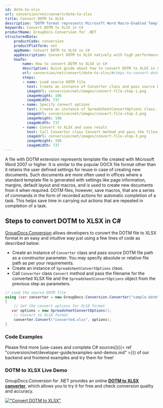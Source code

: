 ```yaml
---
id: dotm-to-xlsx
url: conversion/net/convert/dotm-to-xlsx
title: Convert DOTM to XLSX
description: "DOTM format represents Microsoft Word Macro-Enabled Template with .dotm extension. Learn how to convert DOTM to XLSX file programmatically in C# language using GroupDocs.Conversion for .NET library."
keywords: Convert DOTM to XLSX in C#
productName: GroupDocs.Conversion for .NET
structuredData:
    productCode: conversion
    productPlatform: net
    appName: Convert DOTM to XLSX in C#
    appDescription: Convert DOTM to XLSX natively with high performance using C# language and server side GroupDocs.Conversion for .NET APIs, without the use of any software like Microsoft or Open Office.
    howTo:
        name: How to convert DOTM to XLSX in C# 
        description: Quick guide about how to convert DOTM to XLSX in C# with high performance and accuracy.
        url: conversion/net/convert/dotm-to-xlsx/#steps-to-convert-dotm-to-xlsx-in-c
        steps:
        - name: Load source DOTM file 
          text: Create an instance of Converter class and pass source DOTM file path as a constructor parameter. You may specify absolute or relative file path as per your requirements. 
          imageUrl: conversion/net/images/convert-file-step-1.png
          imageHeight: 196
          imageWidth: 737
        - name: Specify convert options 
          text: Create an instance of SpreadsheetConvertOptions class.
          imageUrl: conversion/net/images/convert-file-step-2.png
          imageHeight: 196
          imageWidth: 737
        - name: Convert to XLSX and save result 
          text: Call Converter class Convert method and pass the filename for the converted HTML file and the SpreadsheetConvertOptions object from the previous step as parameters.
          imageUrl: conversion/net/images/convert-file-step-3.png
          imageHeight: 196
          imageWidth: 737
---
```


A file with DOTM extension represents template file created with Microsoft Word 2007 or higher. It is similar to the popular DOCX file format other than it retains the user defined settings for reuse in case of creating new documents. Such documents are more often used in offices where a standard template file is generated with settings like page information, margins, default layout and macros, and is used to create new documents from it when required. DOTM files, however, save macros, that are a series of commands in the form of recorded actions for automatic completion of a task. This helps save time in carrying out actions that are repeated in completion of a task.

## Steps to convert DOTM to XLSX in C#

[GroupDocs.Conversion](https://products.groupdocs.com/conversion/net) allows developers to convert the DOTM file to XLSX format in an easy and intuitive way just using a few lines of code as described below:

* Create an instance of `Converter` class and pass source DOTM file path as a constructor parameter. You may specify absolute or relative file path as per your requirements. 
* Create an instance of `SpreadsheetConvertOptions` class.
* Call `Converter` class `Convert` method and pass the filename for the converted XLSX file and the `SpreadsheetConvertOptions` object from the previous step as parameters.

```csharp
// Load the source DOTM file
using (var converter = new GroupDocs.Conversion.Converter("sample.dotm"))
{
    // Set the convert options for XLSX format
   var options = new SpreadsheetConvertOptions();
    // Convert to XLSX format
    converter.Convert("converted.xlsx", options);
}
```

### Code Examples

Please find more [use-cases and complete C# sources]({{< ref "conversion/net/developer-guide/examples-and-demos.md" >}}) of our backend and frontend examples and try them for free!

### DOTM to XLSX Live Demo

GroupDocs.Conversion for .NET provides an online [**DOTM to XLSX converter**](https://products.groupdocs.app/conversion/dotm-to-xlsx), which allows you to try it for free and check conversion quality and accuracy.

[!["Convert DOTM to XLSX"](conversion/net/images/convert-to-xlsx/convert-dotm-to-xlsx.png)](https://products.groupdocs.app/conversion/dotm-to-xlsx)